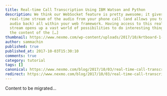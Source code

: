 ```yaml
---
title: Real-time Call Transcription Using IBM Watson and Python
description: We think our WebSocket feature is pretty awesome; it gives you a
  real-time stream of the audio from your phone call (and allows you to stream
  audio back) all within your web framework. Having access to this real-time
  stream opens up a vast world of possibilities to do interesting things with
  the content of the […]
thumbnail: https://www.nexmo.com/wp-content/uploads/2017/10/Artboard-1-2.png
author: sammachin
published: true
published_at: 2017-10-03T15:30:10
comments: true
category: tutorial
tags: []
canonical: https://www.nexmo.com/blog/2017/10/03/real-time-call-transcription-ibm-watson-python-dr
redirect: https://www.nexmo.com/blog/2017/10/03/real-time-call-transcription-ibm-watson-python-dr
---
```

Content to be migrated...
